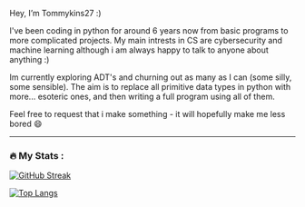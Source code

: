 Hey, I’m Tommykins27 :)

I've been coding in python for around 6 years now from basic programs to more complicated projects.
My main intrests in CS are cybersecurity and machine learning although i am always happy to talk to anyone about anything :)

Im currently exploring ADT's and churning out as many as I can (some silly, some sensible). The aim is to replace all primitive data types in python with more... esoteric ones, and then writing a full program using all of them.

Feel free to request that i make something - it will hopefully make me less bored :smile:

---

### :fire: My Stats :
[![GitHub Streak](http://github-readme-streak-stats.herokuapp.com/?user=G7itch&theme=dark&background=000000)](https://git.io/streak-stats)

[![Top Langs](https://github-readme-stats.vercel.app/api/top-langs/?username=G7itch&hide=Cython,C++,Powershell,C,Shell,Nu,C++,Nix&layout=compact&theme=vision-friendly-dark&langs_count=3)](https://github.com/anuraghazra/github-readme-stats)
<!---
G7itch/G7itch is a ✨ special ✨ repository because its `README.md` (this file) appears on your GitHub profile.
You can click the Preview link to take a look at your changes.
--->
